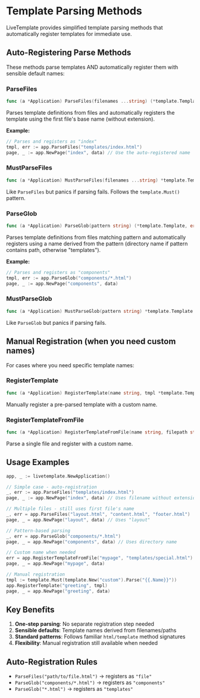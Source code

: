 # Template Parsing Methods

LiveTemplate provides simplified template parsing methods that automatically register templates for immediate use.

## Auto-Registering Parse Methods

These methods parse templates AND automatically register them with sensible default names:

### ParseFiles
```go
func (a *Application) ParseFiles(filenames ...string) (*template.Template, error)
```
Parses template definitions from files and automatically registers the template using the first file's base name (without extension).

**Example:**
```go
// Parses and registers as "index"
tmpl, err := app.ParseFiles("templates/index.html")
page, _ := app.NewPage("index", data) // Use the auto-registered name
```

### MustParseFiles  
```go
func (a *Application) MustParseFiles(filenames ...string) *template.Template
```
Like `ParseFiles` but panics if parsing fails. Follows the `template.Must()` pattern.

### ParseGlob
```go
func (a *Application) ParseGlob(pattern string) (*template.Template, error)
```
Parses template definitions from files matching pattern and automatically registers using a name derived from the pattern (directory name if pattern contains path, otherwise "templates").

**Example:**
```go
// Parses and registers as "components" 
tmpl, err := app.ParseGlob("components/*.html")
page, _ := app.NewPage("components", data)
```

### MustParseGlob
```go
func (a *Application) MustParseGlob(pattern string) *template.Template
```
Like `ParseGlob` but panics if parsing fails.

## Manual Registration (when you need custom names)

For cases where you need specific template names:

### RegisterTemplate
```go
func (a *Application) RegisterTemplate(name string, tmpl *template.Template) error
```
Manually register a pre-parsed template with a custom name.

### RegisterTemplateFromFile
```go
func (a *Application) RegisterTemplateFromFile(name string, filepath string) error
```
Parse a single file and register with a custom name.

## Usage Examples

```go
app, _ := livetemplate.NewApplication()

// Simple case - auto-registration
_, err := app.ParseFiles("templates/index.html")
page, _ := app.NewPage("index", data) // Uses filename without extension

// Multiple files - still uses first file's name
_, err = app.ParseFiles("layout.html", "content.html", "footer.html") 
page, _ = app.NewPage("layout", data) // Uses "layout"

// Pattern-based parsing
_, err = app.ParseGlob("components/*.html")
page, _ = app.NewPage("components", data) // Uses directory name

// Custom name when needed
err = app.RegisterTemplateFromFile("mypage", "templates/special.html")
page, _ = app.NewPage("mypage", data)

// Manual registration
tmpl := template.Must(template.New("custom").Parse("{{.Name}}"))
app.RegisterTemplate("greeting", tmpl)
page, _ = app.NewPage("greeting", data)
```

## Key Benefits

1. **One-step parsing**: No separate registration step needed
2. **Sensible defaults**: Template names derived from filenames/paths  
3. **Standard patterns**: Follows familiar `html/template` method signatures
4. **Flexibility**: Manual registration still available when needed

## Auto-Registration Rules

- `ParseFiles("path/to/file.html")` → registers as `"file"`
- `ParseGlob("components/*.html")` → registers as `"components"` 
- `ParseGlob("*.html")` → registers as `"templates"`